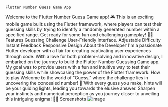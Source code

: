                                                                                               Flutter Number Guess Game App
Welcome to the Flutter Number Guess Game app! 🎮 This is an exciting mobile game built using the Flutter framework, where players can test their guessing skills by trying to identify a randomly generated number within a specified range. Get ready for some fun and challenging gameplay! 🤩🔢
Features
 	Guessing Challenge
 	User-Friendly Interface.
 	Adjustable Difficulty
 	Instant Feedback
 	Responsive Design
About the Developer
I'm a passionate Flutter developer with a flair for creating captivating user experiences through code. With a love for both problem-solving and innovative design, I embarked on the journey to build the Flutter Number Guessing Game app. My goal was to provide users with a fun and intuitive way to test their guessing skills while showcasing the power of the Flutter framework.
How to play
Welcome to the world of "Guess," where the challenge lies in uncovering the concealed number! 🤔 With every guess you make, hints will be your guiding lights, leading you towards the elusive answer. Sharpen your instincts and numerical perception as you journey closer to unveiling this intriguing enigma! 🕵️‍♂️
Screenshots
![image](https://github.com/Amasha1999/My_Guess_Game__Mobile_App/assets/96760573/f703d3d0-bb00-4f7c-8380-ef09264e9bc3)

 
